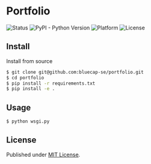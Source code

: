 # Portfolio

![Status](https://img.shields.io/badge/status-stable-brightgreen.svg)
![PyPI - Python Version](https://img.shields.io/badge/python-2.7-blue.svg)
![Platform](https://img.shields.io/badge/platform-win%20%7C%20lin%20%7C%20osx-lightgrey.svg)
![License](https://img.shields.io/badge/license-mit-blue.svg)


## Install

Install from source

```bash
$ git clone git@github.com:bluecap-se/portfolio.git
$ cd portfolio
$ pip install -r requirements.txt
$ pip install -e .
```

## Usage

```bash
$ python wsgi.py

```

## License

Published under [MIT License](https://github.com/bluecap-se/sneak/portfolio/master/LICENSE).
